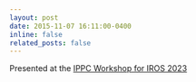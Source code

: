 ```yaml
---
layout: post
date: 2015-11-07 16:11:00-0400
inline: false
related_posts: false
---
```


Presented at the [IPPC Workshop for IROS 2023](https://ippc-iros23.github.io/)
